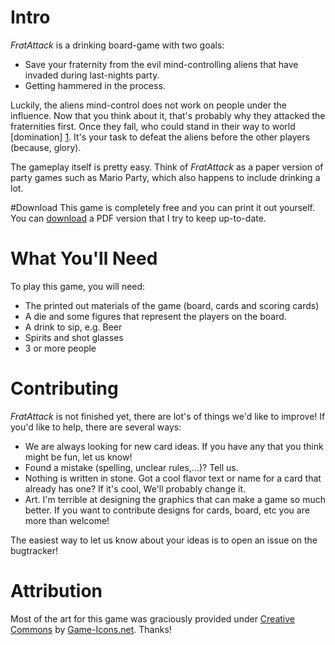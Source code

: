 # Intro

_FratAttack_ is a drinking board-game with two goals:

* Save your fraternity from the evil mind-controlling aliens that have invaded during last-nights party.
* Getting hammered in the process.

Luckily, the aliens mind-control does not work on people under the influence. Now that you think about it, that's probably why they attacked the fraternities first. Once they fall, who could stand in their way to world [domination] [1]. It's your task to defeat the aliens before the other players (because, glory).

The gameplay itself is pretty easy. Think of _FratAttack_ as a paper version of party games such as Mario Party, which also happens to include drinking a lot.

[1]: # "At least you assume that's what they want. Maybe they just want to bring world-peace and elevate humanity to the next level of existence, who knows."

#Download
This game is completely free and you can print it out yourself. You can [download](https://bitbucket.org/Mirko_K/fratattack/downloads/FratAttack.pdf) a PDF version that I try to keep up-to-date. 

# What You'll Need

To play this game, you will need:

* The printed out materials of the game (board, cards and scoring cards)
* A die and some figures that represent the players on the board.
* A drink to sip, e.g. Beer
* Spirits and shot glasses
* 3 or more people

# Contributing

_FratAttack_ is not finished yet, there are lot's of things we'd like to improve!
If you'd like to help, there are several ways:

* We are always looking for new card ideas. If you have any that you think might be fun, let us know!
* Found a mistake (spelling, unclear rules,...)? Tell us.
* Nothing is written in stone. Got a cool flavor text or name for a card that already has one? If it's cool, We'll probably change it.
* Art. I'm terrible at designing the graphics that can make a game so much better. If you want to contribute designs for cards, board, etc you are more than welcome!

The easiest way to let us know about your ideas is to open an issue on the bugtracker!

# Attribution
Most of the art for this game was graciously provided under [Creative Commons](http://creativecommons.org/licenses/by/3.0/) by [Game-Icons.net](http://game-icons.net/). Thanks!